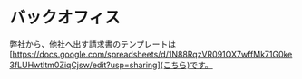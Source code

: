 # バックオフィス

弊社から、他社へ出す請求書のテンプレートは[https://docs.google.com/spreadsheets/d/1N88RqzVR091OX7wffMk71G0ke3fLUHwtltm0ZiqCjsw/edit?usp=sharing](こちら)です。
